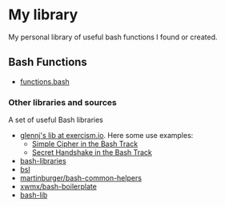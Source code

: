 # My library

My personal library of useful bash functions I found or created.

## Bash Functions

- [functions.bash](./functions.bash)

### Other libraries and sources

A set of useful Bash libraries

- [glennj's lib at exercism.io](https://github.com/glennj/exercism.io/tree/master/bash/lib). Here some use examples:
  - [Simple Cipher in the Bash Track](https://exercism.io/tracks/bash/exercises/simple-cipher/solutions/eb0fa636d59e417290b1e374979834c8)
  - [Secret Handshake in the Bash Track](https://exercism.io/tracks/bash/exercises/secret-handshake/solutions/bc4da72a73bf48a984cce002a0e2317d)
- [bash-libraries](https://github.com/juan131/bash-libraries)
- [bsl](https://bsl.sh/)
- [martinburger/bash-common-helpers](https://github.com/martinburger/bash-common-helpers)
- [xwmx/bash-boilerplate](https://github.com/xwmx/bash-boilerplate)
- [bash-lib](https://github.com/aks/bash-lib)
